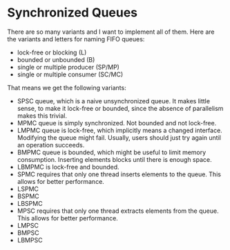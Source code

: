 # Synchronized Queues

There are so many variants and I want to implement all of them.
Here are the variants and letters for naming FIFO queues:

* lock-free or blocking (L)
* bounded or unbounded (B)
* single or multiple producer (SP/MP)
* single or multiple consumer (SC/MC)

That means we get the following variants:

* SPSC queue, which is a naive unsynchronized queue.
  It makes little sense, to make it lock-free or bounded,
  since the absence of parallelism makes this trivial.
* MPMC queue is simply synchronized.
  Not bounded and not lock-free.
* LMPMC queue is lock-free, which implicitly means a changed interface.
  Modifying the queue might fail.
  Usually, users should just try again until an operation succeeds.
* BMPMC queue is bounded, which might be useful to limit memory consumption.
  Inserting elements blocks until there is enough space.
* LBMPMC is lock-free and bounded.
* SPMC requires that only one thread inserts elements to the queue.
  This allows for better performance.
* LSPMC
* BSPMC
* LBSPMC
* MPSC requires that only one thread extracts elements from the queue.
  This allows for better performance.
* LMPSC
* BMPSC
* LBMPSC
